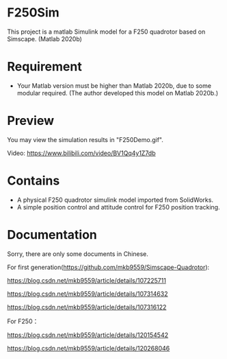 # F250Sim
This project is a matlab Simulink model for a F250 quadrotor based on Simscape. (Matlab 2020b)

# Requirement
 - Your Matlab version must be higher than Matlab 2020b, due to some modular required. (The author developed this model on Matlab 2020b.)


# Preview
You may view the simulation results in "F250Demo.gif".

Video: https://www.bilibili.com/video/BV1Qq4y1Z7db

# Contains

 - A physical F250 quadrotor simulink model imported from SolidWorks.
 - A simple position control and attitude control for F250 position tracking.
 

# Documentation
Sorry, there are only some documents in Chinese.

For first generation(https://github.com/mkb9559/Simscape-Quadrotor):

https://blog.csdn.net/mkb9559/article/details/107225711

https://blog.csdn.net/mkb9559/article/details/107314632

https://blog.csdn.net/mkb9559/article/details/107316122

For F250：

https://blog.csdn.net/mkb9559/article/details/120154542

https://blog.csdn.net/mkb9559/article/details/120268046
